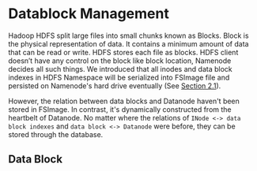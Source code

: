# Datablock Management

Hadoop HDFS split large files into small chunks known as Blocks. Block is the physical representation of data. It contains a minimum amount of data that can be read or write. HDFS stores each file as blocks. HDFS client doesn’t have any control on the block like block location, Namenode decides all such things. We introduced that all inodes and data block indexes in HDFS Namespace will be serialized into FSImage file and persisted on Namenode's hard drive eventually (See [Section 2.1](https://dsl-umd.github.io/docs/intro/hdfs.html#persistence)). 


However, the relation between data blocks and Datanode haven't been stored in FSImage. In contrast, it's dynamically constructed from the heartbelt of Datanode. No matter where the relations of `INode <-> data block indexes` and `data block <-> Datanode` were before, they can be stored through the database.

## Data Block

